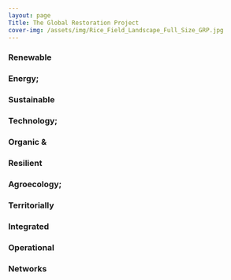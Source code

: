 ```yaml
---
layout: page
Title: The Global Restoration Project
cover-img: /assets/img/Rice_Field_Landscape_Full_Size_GRP.jpg
---
```



### Renewable

### Energy; 

### Sustainable 

### Technology;

### Organic & 

### Resilient

### Agroecology;

### Territorially

### Integrated

### Operational

### Networks
